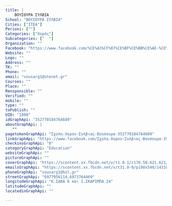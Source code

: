 ```yaml
---
title: |
    ΒΟΥΣΟΥΡΑ ΣΥΛΒΙΑ
School: "ΒΟΥΣΟΥΡΑ ΣΥΛΒΙΑ"
Cities: ["ΙΤΕΑ"]
Perioxi: [""]
Categories: ["Χορός"]
Subcategories: ["  "]
Organization: ""
Facebook: "https://www.facebook.com/%CE%A3%CF%87%CE%BF%CE%BB%CE%AE-%CE%A7%CE%BF%CF%81%CE%BF%CF%8D%CE%91%CE%BD%CE%B1%CF%83%CF%84%CE%B1%CF%83%CE%B9%CE%B1-%CE%94%CE%B5%CE%BB%CE%B7%CE%B3%CE%B9%CE%B1%CE%BD%CE%BD%CE%B7Dance-schoolAnastasia-Deligianni-480481532116370/"
Website: ""
Logo: ""
Address: ""
TK: ""
Phone: ""
email: "vousarg1@otenet.gr"
Courses: ""
Place: ""
Rensponsible: ""
Verified: ""
mobile: ""
type: ""
toPublish: ""
UID: "1898"
idGraphApi: "352770184764689"
aboutGraphApi: | 
   ""
pagetokenGraphApi: "Σχολη-Χορου-Συλβιας-Βουσουρα-352770184764689"
linkGraphApi: "https://www.facebook.com/Σχολη-Χορου-Συλβιας-Βουσουρα-352770184764689/"
checkinsGraphApi: "0"
categoryGraphApi: "Education"
websiteGraphApi: ""
pictureGraphApi: ""
coverGraphApi: "https://scontent.xx.fbcdn.net/v/t1.0-1/c170.50.621.621/s50x50/562282_390015511040156_2012958387_n.jpg?oh=03a90fad40df34e93fb9f47e847eac1e&amp;oe=5B3D1321"
emailsGraphApi: "https://scontent.xx.fbcdn.net/v/t31.0-0/p180x540/14310349_1233700503338315_7709317305869653809_o.jpg?oh=721720791c8ba071e8b59cbb19bdfd62&amp;oe=5B3B6E6A"
phoneGraphApi: "vousarg1@hol.gr"
streetGraphApi: "6977956114,6973764469"
longitudeGraphApi: "Κ.ΣΑΘΑ 6 και Ι.ΣΚΑΡΙΜΠΑ 24"
latitudeGraphApi: ""
locatedinGraphApi: ""

---
```




